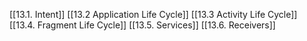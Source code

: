 [[13.1.   Intent]]
[[13.2 Application Life Cycle]]
[[13.3 Activity Life Cycle]]
[[13.4. Fragment Life Cycle]]
[[13.5. Services]]
[[13.6. Receivers]]
